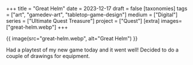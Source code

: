 +++
title = "Great Helm"
date = 2023-12-17
draft =  false
[taxonomies]
tags = ["art", "gamedev-art", "tabletop-game-design"]
medium = ["Digital"]
series = ["Ultimate Quest Treasure"]
project = ["Quest"]
[extra]
images= ["great-helm.webp"]
+++

{{ image(src="great-helm.webp", alt="Great Helm") }}

Had a playtest of my new game today and it went well! Decided to do a couple of drawings for equipment.
